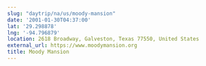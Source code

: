 ```yaml
---
slug: "daytrip/na/us/moody-mansion"
date: '2001-01-30T04:37:00'
lat: '29.298878'
lng: '-94.796879'
location: 2618 Broadway, Galveston, Texas 77550, United States
external_url: https://www.moodymansion.org
title: Moody Mansion
---
```



